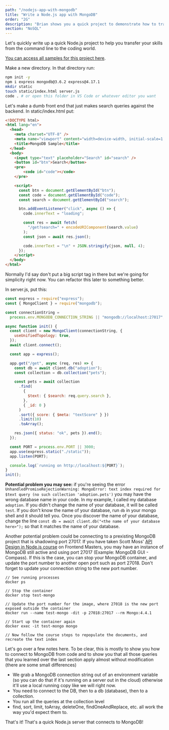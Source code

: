 ```yaml
---
path: "/nodejs-app-with-mongodb"
title: "Write a Node.js app with MongoDB"
order: "2G"
description: "Brian shows you a quick project to demonstrate how to translate these command line concepts into code with a Node.js app to query our pets database"
section: "NoSQL"
---
```


Let's quickly write up a quick Node.js project to help you transfer your skills from the command line to the coding world.

[You can access all samples for this project here][samples].

Make a new directory. In that directory run:

```bash
npm init -y
npm i express mongodb@3.6.2 express@4.17.1
mkdir static
touch static/index.html server.js
code . # or open this folder in VS Code or whatever editor you want
```

Let's make a dumb front end that just makes search queries against the backend. In static/index.html put:

```html
<!DOCTYPE html>
<html lang="en">
  <head>
    <meta charset="UTF-8" />
    <meta name="viewport" content="width=device-width, initial-scale=1.0" />
    <title>MongoDB Sample</title>
  </head>
  <body>
    <input type="text" placeholder="Search" id="search" />
    <button id="btn">Search</button>
    <pre>
        <code id="code"></code>
    </pre>

    <script>
      const btn = document.getElementById("btn");
      const code = document.getElementById("code");
      const search = document.getElementById("search");

      btn.addEventListener("click", async () => {
        code.innerText = "loading";

        const res = await fetch(
          "/get?search=" + encodeURIComponent(search.value)
        );
        const json = await res.json();

        code.innerText = "\n" + JSON.stringify(json, null, 4);
      });
    </script>
  </body>
</html>
```

Normally I'd say don't put a big script tag in there but we're going for simplicity right now. You can refactor this later to something better.

In server.js, put this:

```javascript
const express = require("express");
const { MongoClient } = require("mongodb");

const connectionString =
  process.env.MONGODB_CONNECTION_STRING || "mongodb://localhost:27017";

async function init() {
  const client = new MongoClient(connectionString, {
    useUnifiedTopology: true,
  });
  await client.connect();

  const app = express();

  app.get("/get", async (req, res) => {
    const db = await client.db("adoption");
    const collection = db.collection("pets");

    const pets = await collection
      .find(
        {
          $text: { $search: req.query.search },
        },
        { _id: 0 }
      )
      .sort({ score: { $meta: "textScore" } })
      .limit(10)
      .toArray();

    res.json({ status: "ok", pets }).end();
  });

  const PORT = process.env.PORT || 3000;
  app.use(express.static("./static"));
  app.listen(PORT);

  console.log(`running on http://localhost:${PORT}`);
}
init();
```

**Potential problem you may see:** if you're seeing the error `UnhandledPromiseRejectionWarning: MongoError: text index required for $text query (no such collection 'adoption.pets')` you may have the wrong database name in your code. In my example, I called my database `adoption`. If you didn't change the name of your database, it will be called `test`. If you don't know the name of your database, run `db` in your mongo shell and it should tell you. Once you discover the name of your database, change the line `const db = await client.db("<the name of your database here>");` so that it matches the name of your database.  

Another potential problem could be connecting to a prexisting MongoDB project that is shadowing port 27017.  If you have taken Scott Moss' [API Design in Node.js course][API Course] on Frontend Masters, you may have an instance of MongoDB still active and using port 27017 (Example: MongoDB GUI - Compass).  If this is the case, you can stop your MongoDB container, and update the port number to another open port such as port 27018.  Don't forget to update your connection string to the new port number.

```
// See running processes
docker ps 

// Stop the container
docker stop test-mongo

// Update the port number for the image, where 27018 is the new port exposed outside the container
docker run --name test-mongo -dit -p 27018:27017 --rm Mongo:4.4.1

// Start up the container again
docker exec -it test-mongo mongo

// Now follow the course steps to repopulate the documents, and recreate the text index
```

Let's go over a few notes here. To be clear, this is mostly to show you how to connect to MongoDB from code and to show you that all those queries that you learned over the last section apply almost without modification (there are some small differences)

- We grab a MongoDB connection string out of an environment variable (so you can do that if it's running on a server out in the cloud) otherwise it'll use a local running copy like we will right now.
- You need to connect to the DB, then to a db (database), then to a collection.
- You run all the queries at the collection level
- find, sort, limit, toArray, deleteOne, findOneAndReplace, etc. all work the way you'd expect them to.

That's it! That's a quick Node.js server that connects to MongoDB!

[samples]: https://github.com/btholt/db-samples
[API Course]: https://frontendmasters.com/courses/api-design-nodejs-v3/
